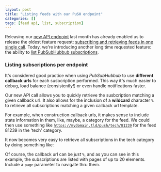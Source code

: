 ```yaml
---
layout: post
title: "Listing feeds with our PuSH endpoint"
categories: []
tags: [feed api, list, subscription]
---
```


Releasing our [new API endpoint](/push-endpoint/) last month has already enabled us to release the oldest feature request: [subscribing and retrieving feeds in one single call](/subscribe-retrieve/). Today, we're introducing another long time requested feature: the ability to [list PubSubHubbub subscriptions](http://documentation.superfeedr.com/subscribers.html#listingfeedswithpubsubhubbub).

### Listing subscriptions per endpoint

It's considered good practice when using *PubSubHubbub* to use **different callback urls** for each susbcription performed. This way it's much easier to debug, load balance (consistently!) or even handle notifications faster.

Our new API call allows you to quickly retrieve the susbcription matching a given callback url. It also allows for the inclusion of a **wildcard** character <code>%</code> to retrieve all subscriptions matching a given callback url template.

For example, when construction callback urls, it makes sense to include state information in them, like, maybe, a category for the feed. We could then use something like <code>https://mydomain.tld/push/tech/81239</code> for the feed 81239 in the 'tech' category.

It now becomes very easy to retrieve all subscriptions in the tech category by doing something like:

<script src="https://gist.github.com/julien51/7751088.js">
</script>

Of course, the callback url can be *just* <code>%</code>, and as you can see in this example, the subscriptions are listed with pages of up to 20 elements. Include a <code>page</code> parameter to navigate thru them.


